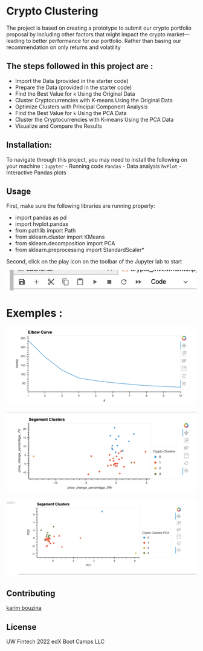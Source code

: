 # Crypto Clustering

The project is based on creating a prototype to submit our crypto portfolio proposal by including other factors that might impact the crypto market—leading to better performance for our portfolio. Rather than basing our recommendation on only returns and volatility

## The steps followed in this project are :

* Import the Data (provided in the starter code)
* Prepare the Data (provided in the starter code)
* Find the Best Value for `k` Using the Original Data
* Cluster Cryptocurrencies with K-means Using the Original Data
* Optimize Clusters with Principal Component Analysis
* Find the Best Value for `k` Using the PCA Data
* Cluster the Cryptocurrencies with K-means Using the PCA Data
* Visualize and Compare the Results



## Installation:

To navigate through this project, you may need to install the following on your machine :
`Jupyter` - Running code
`Pandas` - Data analysis
`hvPlot` - Interactive Pandas plots

## Usage
First, make sure the following libraries are running properly:
* import pandas as pd
* import hvplot.pandas
* from pathlib import Path
* from sklearn.cluster import KMeans
* from sklearn.decomposition import PCA
* from sklearn.preprocessing import StandardScaler*

Second, click on the play icon on the toolbar of the Jupyter lab to start

![Jupyter lab toolbar](Images/toolbar.png)

# Exemples :
![Finding the Best Value for k Using the Original Data](Images/ElbowCurve.png)

![Clustering Cryptocurrencies with K-means Using the Original Data](Images/S_Clusters_Original_Data.png)

![Cluster Cryptocurrencies with K-means Using the PCA Data](Images/S_Cluster_PCA.png)


## Contributing
[karim bouzina](https://www.linkedin.com/in/karim-bouzina-574348244/)

## License

UW Fintech
2022 edX Boot Camps LLC